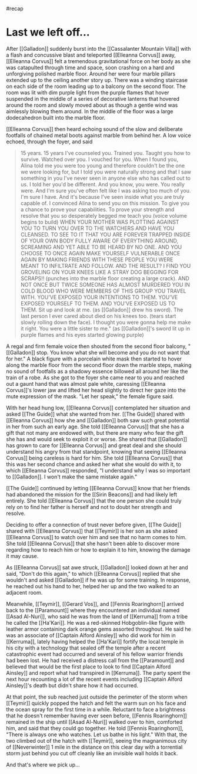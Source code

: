 #recap 
# Last we left off...
After [[Galladon]] suddenly burst into the [[Cassalanter Mountain Villa]] with a flash and concussive blast and teleported [[Elleanna Corvus]] away, [[Elleanna Corvus]] felt a tremendous gravitational force on her body as she was catapulted through time and space, soon crashing on a hard and unforgiving polished marble floor. Around her were four marble pillars extended up to the ceiling another story up. There was a winding staircase on each side of the room leading up to a balcony on the second floor.  The room was lit with dim purple light from the purple flames that hover suspended in the middle of a series of decorative lanterns that hovered around the room and slowly moved about as though a gentle wind was aimlessly blowing them around. In the middle of the floor was a large dodecahedron built into the marble floor. 

[[Elleanna Corvus]] then heard echoing sound of the slow and deliberate footfalls of chained metal boots against marble from behind her. A low voice echoed, through the foyer, and said

> 15 years. 15 years I've counseled you. Trained you. Taught you how to survive. Watched over you. I vouched for you. When I found you, Alina told me you were too young and therefore couldn't be the one we were looking for, but I told you were naturally strong and that I saw something in you I've never seen in anyone else who has called out to us. I told her you'd be different. And you know, you were. You really were. And I'm sure you've often felt like I was asking too much of you. I'm sure I have. And it's because I've seen inside what you are truly capable of. I convinced Alina to send you on this mission. To give you a chance to prove your capabilities. To prove your strength and resolve that you so desperately begged me teach you (voice volume begins to build) WHEN YOUR MOTHER WAS PLOTTING AGAINST YOU TO TURN YOU OVER TO THE WATCHERS AND HAVE YOU CLEANSED. TO SEE TO IT THAT YOU ARE FOREVER TRAPPED INSIDE OF YOUR OWN BODY FULLY AWARE OF EVERYTHING AROUND, SCREAMING AND YET ABLE TO BE HEARD BY NO ONE. AND YOU CHOOSE TO ONCE AGAIN MAKE YOURSELF VULNERABLE ONCE AGAIN BY MAKING FRIENDS WITH THESE PEOPLE YOU WERE MEANT TO INFILTRATE AND FOLLOW. AND THE RESULT? I FIND YOU GROVELING ON YOUR KNEES LIKE A STRAY DOG BEGGING FOR SCRAPS!! (punches into the marble floor creating a large crack). AND NOT ONCE BUT TWICE SOMEONE HAS ALMOST MURDERED YOU IN COLD BLOOD WHO WERE MEMBERS OF THIS GROUP YOU TRAVEL WITH. YOU'VE EXPOSED YOUR INTENTIONS TO THEM. YOU'VE EXPOSED YOURSELF TO THEM. AND YOU'VE EXPOSED US TO THEM.
> Sit up and look at me. (as [[Galladon]] drew his sword). The last person I ever cared about died on his knees too. (tears start slowly rolling down the face). I thought you were gonna help me make it right. You were a little sister to me." (as [[Galladon]]'s sword lit up in purple flames and his eyes started glowing purple)

A regal and firm female voice then shouted from the second floor balcony, "[[Galladon]] stop. You know what she will become and you do not want that for her." A black figure with a porcelain white mask then started to hover along the marble floor from the second floor down the marble steps, making no sound of footfalls as a  shadowy essence billowed all around her like the train of a robe. As she got to the foyer she came near to you and reached out a gaunt hand that was almost pale white, caressing [[Elleanna Corvus]]'s lower jaw and lifted her head slightly to direct her gaze into the mute expression of the mask. "Let her speak," the female figure said.

With her head hung low, [[Elleanna Corvus]] contemplated her situation and asked [[The Guide]] what she wanted from her. [[The Guide]] shared with [[Elleanna Corvus]] how she and [[Galladon]] both saw such great potential in her from such an early age. She told [[Elleanna Corvus]] that she has a gift that not many are endowed with, but there are many who fear the gift she has and would seek to exploit it or worse. She shared that [[Galladon]] has grown to care for [[Elleanna Corvus]] and great deal and she should understand his angry from that standpoint, knowing that seeing [[Elleanna Corvus]] being careless is hard for him. She told [[Elleanna Corvus]] that this was her second chance and asked her what she would do with it, to which [[Elleanna Corvus]] responded, "I understand why I was so important to [[Galladon]]. I won't make the same mistake again."

[[The Guide]] continued by letting [[Elleanna Corvus]] know that her friends had abandoned the mission for the [[Sirin Beacons]] and had likely left entirely. She told [[Elleanna Corvus]] that the one person she could truly rely on to find her father is herself and not to doubt her strength and resolve.

Deciding to offer a connection of trust never before given, [[The Guide]] shared with [[Elleanna Corvus]] that [[Teymir]] is her son as she asked [[Elleanna Corvus]] to watch over him and see that no harm comes to him. She told [[Elleanna Corvus]] that she hasn't been able to discover more regarding how to reach him or how to explain it to him, knowing the damage it may cause. 

As [[Elleanna Corvus]] sat awe struck, [[Galladon]] looked down at her and said, "Don't do this again," to which [[Elleanna Corvus]] replied that she wouldn't and asked [[Galladon]] if he was up for some training. In response, he reached out his hand to her, helped her up and the two walked to an adjacent room.

Meanwhile, [[Teymir]], [[Gerard Vos]], and [[Fennis Roaringhorn]] arrived back to the [[Paramount]] where they encountered an individual named [[Asad Al-Nuri]], who said he was from the land of [[Kerruma]] from a tribe he called the [[Ha'Kari]]. He was a red-skinned Hobgoblin-like figure with leather armor containing dark orange gems assorted throughout. He said he was an associate of [[Captain Alford Ainsley]] who did work for him in [[Kerruma]], lately having helped the [[Ha'Kari]] fortify the local temple in his city with a technology that sealed off the temple after a recent catastrophic event had occurred and several of his fellow warrior friends had been lost. He had received a distress call from the [[Paramount]] and believed that would be the first place to look to find [[Captain Alford Ainsley]] and report what had transpired in [[Kerruma]]. The party spent the next hour recounting a lot of the recent events including [[Captain Alford Ainsley]]'s death but didn't share how it had occurred. 

At that point, the sub reached just outside the perimeter of the storm when [[Teymir]] quickly popped the hatch and felt the warm sun on his face and the ocean spray for the first time in a while. Reluctant to face a brightness that he doesn't remember having ever seen before, [[Fennis Roaringhorn]] remained in the ship until [[Asad Al-Nuri]] walked over to him, comforted him, and said that they could go together. He told [[Fennis Roaringhorn]], "There is always one who watches. Let us bathe in his light." With that, the two climbed out of the hatch with [[Teymir]], seeing the magnanimous city of [[Neverwinter]] 1 mile in the distance on this clear day with a torrential storm just behind you cut off cleanly like an invisible wall holds it back.

And that's where we pick up...